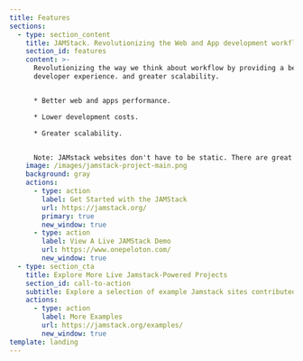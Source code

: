 ```yaml
---
title: Features
sections:
  - type: section_content
    title: JAMStack. Revolutionizing the Web and App development workflow.
    section_id: features
    content: >-
      Revolutionizing the way we think about workflow by providing a better
      developer experience. and greater scalability.


      * Better web and apps performance.

      * Lower development costs.

      * Greater scalability.


      Note: JAMstack websites don't have to be static. There are great services available to help bring some dynamic data to your product.
    image: /images/jamstack-project-main.png
    background: gray
    actions:
      - type: action
        label: Get Started with the JAMStack
        url: https://jamstack.org/
        primary: true
        new_window: true
      - type: action
        label: View A Live JAMStack Demo
        url: https://www.onepeloton.com/
        new_window: true
  - type: section_cta
    title: Explore More Live Jamstack-Powered Projects
    section_id: call-to-action
    subtitle: Explore a selection of example Jamstack sites contributed by the community.
    actions:
      - type: action
        label: More Examples
        url: https://jamstack.org/examples/
        new_window: true
template: landing
---
```

